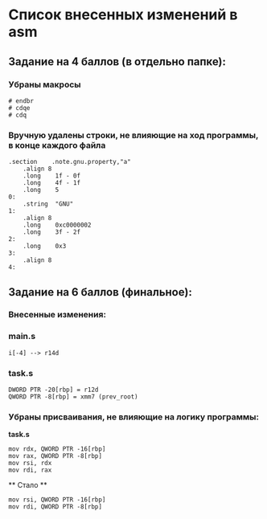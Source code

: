 # Список внесенных изменений в asm
## Задание на 4 баллов (в отдельно папке):
### Убраны макросы
``` assembly
# endbr
# cdqe
# cdq
```

### Вручную удалены строки, не влияющие на ход программы, в конце каждого файла
``` assembly
.section	.note.gnu.property,"a"
	.align 8
	.long	 1f - 0f
	.long	 4f - 1f
	.long	 5
0:
	.string	 "GNU"
1:
	.align 8
	.long	 0xc0000002
	.long	 3f - 2f
2:
	.long	 0x3
3:
	.align 8
4:
```
## Задание на 6 баллов (финальное):

### Внесенные изменения:
### main.s
``` assembly
i[-4] --> r14d 
```

### task.s
``` assembly
DWORD PTR -20[rbp] = r12d
QWORD PTR -8[rbp] = xmm7 (prev_root)
```

### Убраны присваивания, не влияющие на логику программы:

**task.s**
``` assembly
mov	rdx, QWORD PTR -16[rbp]
mov	rax, QWORD PTR -8[rbp]
mov	rsi, rdx
mov	rdi, rax
```
** Стало **
``` assembly
mov	rsi, QWORD PTR -16[rbp]
mov	rdi, QWORD PTR -8[rbp]
```
